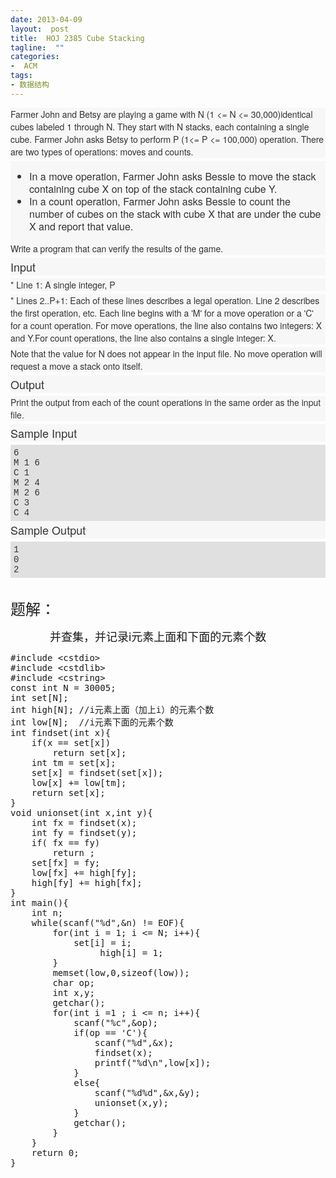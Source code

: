 ```yaml
---
date: 2013-04-09
layout:  post
title:  HOJ 2385 Cube Stacking
tagline:  ""
categories:
-  ACM
tags:
- 数据结构
---
```


<p>
</p>
<p style="margin-top:0px; margin-bottom:5px; padding-top:0px; padding-bottom:0px; line-height:20px; font-size:14px; color:rgb(51,51,51); font-family:'Helvetica Neue',Helvetica,Arial,sans-serif; background-color:rgb(247,247,247)">
	Farmer John and Betsy are playing a game with N (1 &lt;= N &lt;= 30,000)identical cubes labeled 1 through N. They start with N stacks, each containing a single cube. Farmer John asks Betsy to perform P (1&lt;= P &lt;= 100,000) operation. There are two types of operations: moves and counts.
</p>
<p style="margin-top:0px; margin-bottom:5px; padding-top:0px; padding-bottom:0px; line-height:20px; font-size:14px; color:rgb(51,51,51); font-family:'Helvetica Neue',Helvetica,Arial,sans-serif; background-color:rgb(247,247,247)">
</p>
<ul style="margin:0px; padding:15px 0px 15px 30px; color:rgb(51,51,51); font-family:'Helvetica Neue',Helvetica,Arial,sans-serif; font-size:16px; line-height:20px; background-color:rgb(247,247,247)">
	<li style="margin:0px; padding:0px">
		In a move operation, Farmer John asks Bessie to move the stack containing cube X on top of the stack containing cube Y.
	</li>
	<li style="margin:0px; padding:0px">
		In a count operation, Farmer John asks Bessie to count the number of cubes on the stack with cube X that are under the cube X and report that value.
	</li>
</ul>
<p style="margin-top:0px; margin-bottom:5px; padding-top:0px; padding-bottom:0px; line-height:20px; font-size:14px; color:rgb(51,51,51); font-family:'Helvetica Neue',Helvetica,Arial,sans-serif; background-color:rgb(247,247,247)">
	Write a program that can verify the results of the game.
</p>
<p style="margin-top:0px; margin-bottom:5px; padding-top:0px; padding-bottom:0px; line-height:20px; font-size:14px; color:rgb(51,51,51); font-family:'Helvetica Neue',Helvetica,Arial,sans-serif; background-color:rgb(247,247,247)">
	<span style="margin:0px; padding:0px; font-size:18px; line-height:28px">Input</span>
</p>
<p style="margin-top:0px; margin-bottom:5px; padding-top:0px; padding-bottom:0px; line-height:20px; font-size:14px; color:rgb(51,51,51); font-family:'Helvetica Neue',Helvetica,Arial,sans-serif; background-color:rgb(247,247,247)">
	* Line 1: A single integer, P
</p>
<p style="margin-top:0px; margin-bottom:5px; padding-top:0px; padding-bottom:0px; line-height:20px; font-size:14px; color:rgb(51,51,51); font-family:'Helvetica Neue',Helvetica,Arial,sans-serif; background-color:rgb(247,247,247)">
	* Lines 2..P+1: Each of these lines describes a legal operation. Line 2 describes the first operation, etc. Each line begins with a 'M' for a move operation or a 'C' for a count operation. For move operations, the line also contains two integers: X and Y.For count operations, the line also contains a single integer: X.
</p>
<p style="margin-top:0px; margin-bottom:5px; padding-top:0px; padding-bottom:0px; line-height:20px; font-size:14px; color:rgb(51,51,51); font-family:'Helvetica Neue',Helvetica,Arial,sans-serif; background-color:rgb(247,247,247)">
	Note that the value for N does not appear in the input file. No move operation will request a move a stack onto itself.
</p>
<p style="margin-top:0px; margin-bottom:5px; padding-top:0px; padding-bottom:0px; line-height:20px; font-size:14px; color:rgb(51,51,51); font-family:'Helvetica Neue',Helvetica,Arial,sans-serif; background-color:rgb(247,247,247)">
	<span style="margin:0px; padding:0px; font-size:18px; line-height:28px">Output</span>
</p>
<p style="margin-top:0px; margin-bottom:5px; padding-top:0px; padding-bottom:0px; line-height:20px; font-size:14px; color:rgb(51,51,51); font-family:'Helvetica Neue',Helvetica,Arial,sans-serif; background-color:rgb(247,247,247)">
	Print the output from each of the count operations in the same order as the input file.
</p>
<p style="margin-top:0px; margin-bottom:5px; padding-top:0px; padding-bottom:0px; line-height:20px; font-size:14px; color:rgb(51,51,51); font-family:'Helvetica Neue',Helvetica,Arial,sans-serif; background-color:rgb(247,247,247)">
	<span style="margin:0px; padding:0px; font-size:18px; line-height:28px">Sample Input</span>
</p>
<p style="margin-top:0px; margin-bottom:5px; padding-top:0px; padding-bottom:0px; line-height:20px; font-size:14px; color:rgb(51,51,51); font-family:'Helvetica Neue',Helvetica,Arial,sans-serif; background-color:rgb(247,247,247)">
</p>
<pre style="margin-top:0px; margin-bottom:0px; padding:5px; background-color:rgb(224,224,224); font-size:14px; line-height:16px; overflow:auto; font-family:Consolas,'Lucida Console','Andale Mono','Bitstream Vera Sans Mono','Courier New',Courier; color:rgb(51,51,51)">6
M 1 6
C 1
M 2 4
M 2 6
C 3
C 4</pre>
<p style="margin-top:0px; margin-bottom:5px; padding-top:0px; padding-bottom:0px; line-height:20px; font-size:14px; color:rgb(51,51,51); font-family:'Helvetica Neue',Helvetica,Arial,sans-serif; background-color:rgb(247,247,247)">
	<span style="margin:0px; padding:0px; font-size:18px; line-height:28px">Sample Output</span>
</p>
<p style="margin-top:0px; margin-bottom:5px; padding-top:0px; padding-bottom:0px; line-height:20px; font-size:14px; color:rgb(51,51,51); font-family:'Helvetica Neue',Helvetica,Arial,sans-serif; background-color:rgb(247,247,247)">
</p>
<pre style="margin-top:0px; margin-bottom:0px; padding:5px; background-color:rgb(224,224,224); font-size:14px; line-height:16px; overflow:auto; font-family:Consolas,'Lucida Console','Andale Mono','Bitstream Vera Sans Mono','Courier New',Courier; color:rgb(51,51,51)">1
0
2</pre>
<br />

<p>
	<span style="font-size:24px">题解：</span>
</p>
<p>
	&nbsp; &nbsp; &nbsp; &nbsp; &nbsp; &nbsp; &nbsp; &nbsp; <span style="font-size:18px">并查集，并记录i元素上面和下面的元素个数</span>
</p>
<p>
</p>
<pre name="code" class="cpp">#include &lt;cstdio&gt;
#include &lt;cstdlib&gt;
#include &lt;cstring&gt;
const int N = 30005;
int set[N];
int high[N]; //i元素上面（加上i）的元素个数 
int low[N];  //i元素下面的元素个数 
int findset(int x){
	if(x == set[x])
		return set[x];
	int tm = set[x];
	set[x] = findset(set[x]);
	low[x] += low[tm];
	return set[x];
}
void unionset(int x,int y){
	int fx = findset(x);
	int fy = findset(y);
	if( fx == fy)
		return ;
	set[fx] = fy;
	low[fx] += high[fy];
	high[fy] += high[fx];
}
int main(){
	int n;
	while(scanf(&quot;%d&quot;,&amp;n) != EOF){
		for(int i = 1; i &lt;= N; i++){
			set[i] = i;
		         high[i] = 1;
		}
		memset(low,0,sizeof(low));
		char op;
		int x,y;
		getchar();
		for(int i =1 ; i &lt;= n; i++){
			scanf(&quot;%c&quot;,&amp;op);
			if(op == 'C'){
				scanf(&quot;%d&quot;,&amp;x);
				findset(x);
				printf(&quot;%d\n&quot;,low[x]);
			}
			else{
				scanf(&quot;%d%d&quot;,&amp;x,&amp;y);
				unionset(x,y);
			}
			getchar();
		}
	}
	return 0;
}




</pre>
<br />
<br />

<p>
</p>
<p>
	<br />
	
</p>
